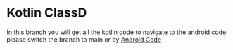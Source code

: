 # Kotlin ClassD
In this branch you will get all the kotlin code
to navigate to the android code please switch the branch to main or by [Android Code](https://github.com/elshafee/AndroidClassD/tree/android)

